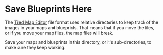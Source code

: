 # Save Blueprints Here

The [Tiled Map Editor](http://www.mapeditor.org/) file format uses relative
directories to keep track of the images in your maps and blueprints.  That means
that if you move the tiles, or if you move your map files, the map files will
break.

Save your maps and blueprints in this directory, or it's sub-directories, to
make sure they keep working.
